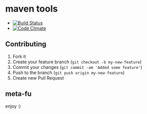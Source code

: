 maven tools 
===========

* [![Build Status](https://secure.travis-ci.org/torquebox/maven-tools.png)](http://travis-ci.org/torquebox/maven-tools)
* [![Code Climate](https://codeclimate.com/badge.png)](https://codeclimate.com/github/torquebox/maven-tools)


Contributing
------------

1. Fork it
2. Create your feature branch (`git checkout -b my-new-feature`)
3. Commit your changes (`git commit -am 'Added some feature'`)
4. Push to the branch (`git push origin my-new-feature`)
5. Create new Pull Request

meta-fu
-------

enjoy :) 

